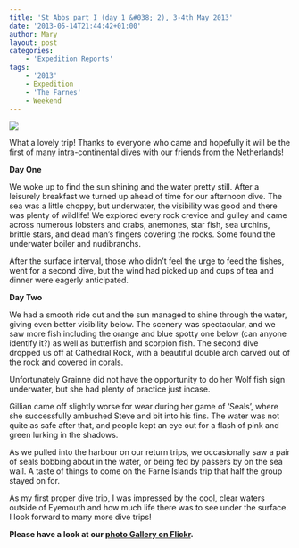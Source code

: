 ```yaml
---
title: 'St Abbs part I (day 1 &#038; 2), 3-4th May 2013'
date: '2013-05-14T21:44:42+01:00'
author: Mary
layout: post
categories:
    - 'Expedition Reports'
tags:
    - '2013'
    - Expedition
    - 'The Farnes'
    - Weekend
---
```


![](http://ouueg.com/wp-content/uploads/2013/05/10088665114_8325c5b667_k.jpg)

What a lovely trip! Thanks to everyone who came and hopefully it will be the first of many intra-continental dives with our friends from the Netherlands!

**Day One**

We woke up to find the sun shining and the water pretty still. After a leisurely breakfast we turned up ahead of time for our afternoon dive. The sea was a little choppy, but underwater, the visibility was good and there was plenty of wildlife! We explored every rock crevice and gulley and came across numerous lobsters and crabs, anemones, star fish, sea urchins, brittle stars, and dead man’s fingers covering the rocks. Some found the underwater boiler and nudibranchs.

After the surface interval, those who didn’t feel the urge to feed the fishes, went for a second dive, but the wind had picked up and cups of tea and dinner were eagerly anticipated.

**Day Two**

We had a smooth ride out and the sun managed to shine through the water, giving even better visibility below. The scenery was spectacular, and we saw more fish including the orange and blue spotty one below (can anyone identify it?) as well as butterfish and scorpion fish. The second dive dropped us off at Cathedral Rock, with a beautiful double arch carved out of the rock and covered in corals.

Unfortunately Grainne did not have the opportunity to do her Wolf fish sign underwater, but she had plenty of practice just incase.

Gillian came off slightly worse for wear during her game of ‘Seals’, where she successfully ambushed Steve and bit into his fins. The water was not quite as safe after that, and people kept an eye out for a flash of pink and green lurking in the shadows.

As we pulled into the harbour on our return trips, we occasionally saw a pair of seals bobbing about in the water, or being fed by passers by on the sea wall. A taste of things to come on the Farne Islands trip that half the group stayed on for.

As my first proper dive trip, I was impressed by the cool, clear waters outside of Eyemouth and how much life there was to see under the surface. I look forward to many more dive trips!

**Please have a look at our [photo Gallery on Flickr](https://www.flickr.com/photos/ouueg/sets/72157636189908716).**
